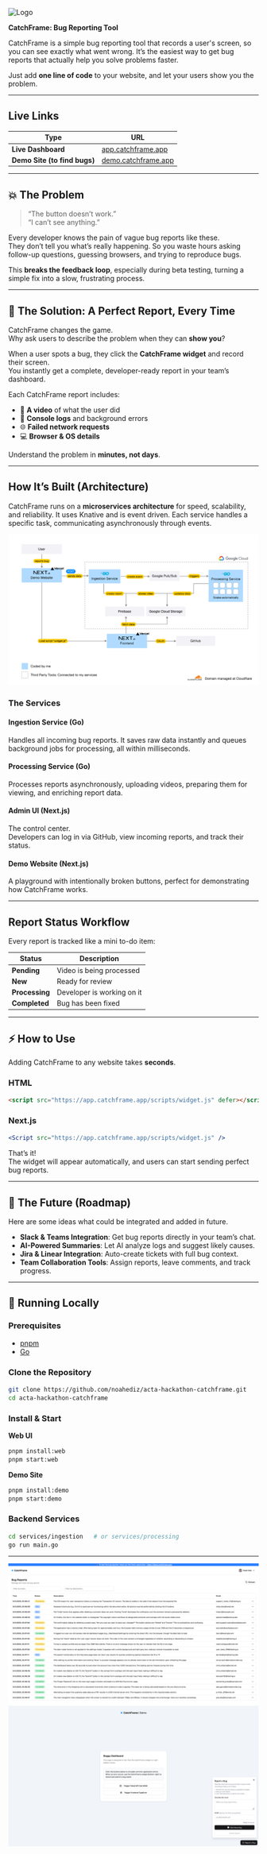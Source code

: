 
![Logo](https://app.catchframe.app/_next/image?url=%2Flogo.png&w=128&q=75)

**CatchFrame: Bug Reporting Tool**

CatchFrame is a simple bug reporting tool that records a user's screen, so you can see exactly what went wrong.  It’s the easiest way to get bug reports that actually help you solve problems faster.

Just add **one line of code** to your website, and let your users show you the problem.

---

## Live Links

| Type | URL |
|------|-----|
| **Live Dashboard** | [app.catchframe.app](https://app.catchframe.app) |
| **Demo Site (to find bugs)** | [demo.catchframe.app](https://demo.catchframe.app) |

---

## 💥 The Problem

> “The button doesn’t work.”  
> “I can’t see anything.”

Every developer knows the pain of vague bug reports like these.  
They don’t tell you what’s really happening. So you waste hours asking follow-up questions, guessing browsers, and trying to reproduce bugs.

This **breaks the feedback loop**, especially during beta testing, turning a simple fix into a slow, frustrating process.

---

## 🧩 The Solution: A Perfect Report, Every Time

CatchFrame changes the game.  
Why ask users to describe the problem when they can **show you**?

When a user spots a bug, they click the **CatchFrame widget** and record their screen.  
You instantly get a complete, developer-ready report in your team’s dashboard.

Each CatchFrame report includes:

- 🎥 **A video** of what the user did  
- 🧾 **Console logs** and background errors  
- 🌐 **Failed network requests**  
- 💻 **Browser & OS details**

Understand the problem in **minutes, not days**.

---

## How It’s Built (Architecture)

CatchFrame runs on a **microservices architecture** for speed, scalability, and reliability. It uses Knative and is event driven.
Each service handles a specific task, communicating asynchronously through events.

![Architecture Diagram](./img/architecture.png)  

### The Services

#### Ingestion Service (Go)
Handles all incoming bug reports.
It saves raw data instantly and queues background jobs for processing, all within milliseconds.

#### Processing Service (Go)
Processes reports asynchronously, uploading videos, preparing them for viewing, and enriching report data.

#### Admin UI (Next.js)
The control center.  
Developers can log in via GitHub, view incoming reports, and track their status.

#### Demo Website (Next.js)
A playground with intentionally broken buttons, perfect for demonstrating how CatchFrame works.

---

## Report Status Workflow

Every report is tracked like a mini to-do item:

| Status | Description |
|--------|--------------|
| **Pending** | Video is being processed |
| **New** | Ready for review |
| **Processing** | Developer is working on it |
| **Completed** | Bug has been fixed |

---

## ⚡ How to Use

Adding CatchFrame to any website takes **seconds**.

### HTML
```html
<script src="https://app.catchframe.app/scripts/widget.js" defer></script>
```

### Next.js
```jsx
<Script src="https://app.catchframe.app/scripts/widget.js" />
```

That’s it!  
The widget will appear automatically, and users can start sending perfect bug reports.

---

## 🚀 The Future (Roadmap)

Here are some ideas what could be integrated and added in future.

- **Slack & Teams Integration**: Get bug reports directly in your team’s chat.  
- **AI-Powered Summaries**: Let AI analyze logs and suggest likely causes.  
- **Jira & Linear Integration**: Auto-create tickets with full bug context.  
- **Team Collaboration Tools**: Assign reports, leave comments, and track progress.

---

## 🧠 Running Locally

### Prerequisites
- [pnpm](https://pnpm.io/)
- [Go](https://go.dev/)

### Clone the Repository
```bash
git clone https://github.com/noahediz/acta-hackathon-catchframe.git
cd acta-hackathon-catchframe
```

### Install & Start

**Web UI**
```bash
pnpm install:web
pnpm start:web
```

**Demo Site**
```bash
pnpm install:demo
pnpm start:demo
```

### Backend Services
```bash
cd services/ingestion   # or services/processing
go run main.go
```

---

![Dashboard Screenshot Placeholder](./img/screenshot-reports-page.png)  
![Demo Site Screenshot Placeholder](./img/screenshot-demo.png)  
